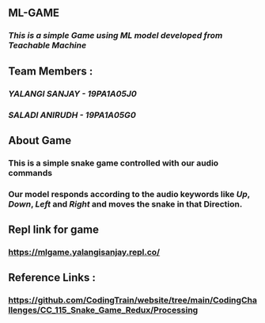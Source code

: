 ## ML-GAME

### _This is a simple Game using ML model developed from *Teachable Machine*_

## Team Members :

### *YALANGI SANJAY - 19PA1A05J0*
### *SALADI ANIRUDH - 19PA1A05G0*

## About Game
### This is a simple snake game controlled with our audio commands
### Our model responds according to the audio keywords like *Up*, *Down*, *Left* and *Right* and moves the snake in that Direction.

## Repl link for game
### https://mlgame.yalangisanjay.repl.co/

## Reference Links :
### https://github.com/CodingTrain/website/tree/main/CodingChallenges/CC_115_Snake_Game_Redux/Processing
